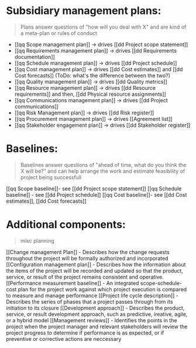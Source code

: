 # Subsidiary management plans:
> Plans answer questions of "how will you deal with X" and are kind of a meta-plan or rules of conduct
* [[qq Scope management plan]] -> drives [[dd Project scope statement]]
* [[qq Requirements management plan]] -> drives [[dd Requirements documentation]]
* [[qq Schedule management plan]] -> drives [[dd Project schedule]]
* [[qq Cost management plan]] -> drives [[dd Cost estimates]] and [[dd Cost forecasts]] (ToDo: what's the difference between the two?)
* [[qq Quality management plan]] -> drives [[dd Quality metrics]]
* [[qq Resource management plan]] -> drives [[dd Resource requirements]] and then, [[dd Physical resource assignments]]
* [[qq Communications management plan]] -> drives [[dd Project communications]]
* [[qq Risk Management plan]] -> drives [[dd Risk register]]
* [[qq Procurement management plan]] -> drives [[Agreement list]]
* [[qq Stakeholder engagement plan]] -> drives [[dd Stakeholder register]]

# Baselines:
> Baselines answer questions of "ahead of time, what do you think the X will be?" and can help arrange the work and estimate feasibility of project being successfull

[[qq Scope baseline]]- see [[dd Project scope statement]]
[[qq Schedule baseline]] - see [[dd Project schedule]]
[[qq Cost baseline]]- see [[dd Cost estimates]], [[dd Cost forecasts]]

# Additional components:
> misc planning

[[Change management Plan]] - Describes how the change requests throughout the project will be formally authorized and incorporated
[[Configuration management plan]] - Describes how the information about the items of the project will be recorded and updated so that the product, service, or result of the project remains consistent and operative.
[[Performance measurement baseline]] - An integrated scope-schedule-cost plan for the project work against which project execution is compared to measure and manage performance
[[Project life cycle description]] - Describes the series of phases that a project passes through from its initiation to its closure
[[Development approach]] - Describes the product, service, or result development approach, such as predictive, ireative, agile, or a hybrid model
[[Management reviews]] - Identifies the points in the project when the project manager and relevant stakeholders will review the project progress to determine if performance is as expected, or if preventive or corrective actions are neccessary

